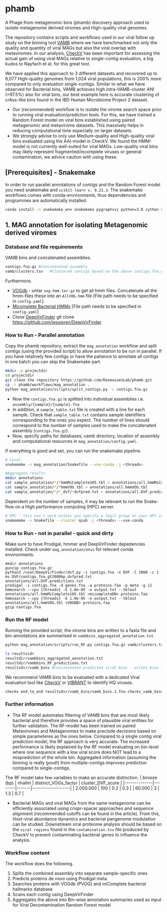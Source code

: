 # phamb
A Phage from metagenomic bins (phamb) discovery approach used to isolate metagenome derived viromes and High-quality viral genomes.

The repository contains scripts and workflows used in our viral follow up study on the binning tool [VAMB](https://github.com/RasmussenLab/vamb) where we have benchmarked not only the quality and quantity of viral MAGs but also the viral overlap with metaviromes. In our analysis, [CheckV](https://bitbucket.org/berkeleylab/checkv/src/master/) has been important for assessing the actual gain of using viral MAGs relative to single-contig evaluation, a big kudos to Nayfach et al. for this great tool. 

We have applied this approach to 3 different datasets and recovered up to 6,077 High-quality genomes from 1,024 viral populations, this is 200% more compared to only evaluation single-contigs. Similar to what we have observed for Bacterial bins, VAMB achieves high intra-VAMB-cluster ANI (>97.5%) also for viral bins, our best example here is accurate clustering of crAss-like bins found in the IBD Human Microbiome Project 2 dataset. 

- Our (recommended) workflow is to isolate the virome search space prior to running viral evaluation/prediction tools. For this, we have trained a Random Forest model on viral bins established using paired metagenomic and metavirome datasets. This massively helps in reducing computational time especially on larger datasets.
- We strongly advise to only use Medium-quality and High-quality viral bins evaluated using the AAI-model in CheckV. We found the HMM-model is not currently well-suited for viral MAGs. Low-quality viral bins may likely represent fragmented/incomplete viruses or general contamination, we advice caution with using these. 

## [Prerequisites] - Snakemake 

In order to run parallel annotations of contigs and the Random Forest model you need snakemake and `scikit-learn v. 0.21.3`. The snakemake workflows comes with conda-environments, thus dependencies and programmes are automatically installed. 
```bash
conda install -n snakemake_env snakemake pygraphviz python=3.8 cython scikit-learn==0.21.3
```


## 1. MAG annotation for isolating Metagenomic derived viromes

### Database and file requirements
VAMB bins and concatenated assemblies. 

```bash
contigs.fna.gz #Concatenated assembly 
vamb/clusters.tsv   #Clustered contigs based on the above contigs.fna.gz file 
```
Furthermore. 
* [VOGdb](https://vogdb.csb.univie.ac.at/download) - untar `vog.hmm.tar.gz` to get all hmm files. Concatenate all the hmm-files these into an `AllVOG.hmm` file  [File path needs to be specified in `config.yaml`]
* [Micomplete Bacterial HMMs](https://bitbucket.org/evolegiolab/micomplete/src/master/micomplete/share/Bact105.hmm)   [File path needs to be specified in `config.yaml`]
* Clone [DeepVirFinder](https://github.com/jessieren/DeepVirFinder) git clone https://github.com/jessieren/DeepVirFinder

### How to Run - Parallel annotation
Copy the phamb repository, extract the `mag_annotation` workflow and split contigs (using the provided script) to allow annotation to be run in parallel.
If you have relatively few contigs or have the patience to annotate all contigs in one batch you can skip the Snakemake part.

```bash
mkdir -p projectdir 
cd projectdir 
git clone the repository https://github.com/RasmussenLab/phamb.git
cp -r phamb/workflows/mag_annotation .
python mag_annotation/scripts/split_contigs.py -c contigs.fna.gz 
```

- Now the `contigs.fna.gz` is splitted into individual assemblies i.e. `assembly/{sample}/{sample}.fna`
- In addition, a `sample_table.txt` file is created with a line for each sample. Check that `sample_table.txt` contains sample identifiers corresponding to the ones you expect. The number of lines should correspond to the number of samples used to make the concatenated assembly (`contigs.fna.gz`).
- Now, specify paths for databases, vamb directory, location of assembly and computational resources in `mag_annotation/config.yaml`.

If everything is good and set, you can run the snakemake pipeline.
```bash
# Local 
snakemake -s mag_annotation/Snakefile --use-conda -j <threads>

#Aggregate results
mkdir annotations
cat sample_annotation/*/*hmmMiComplete105.tbl > annotations/all.hmmMiComplete105.tbl
cat sample_annotation/*/*hmmVOG.tbl > annotations/all.hmmVOG.tbl
cat sample_annotation/*/*_dvf/*dvfpred.txt > annotations/all.DVF.predictions.txt
```

Dependent on the number of samples, it may be relevant to run the Snake-flow on a High performance computing (HPC) server.
```bash
# HPC - this won't work unless you specify a legit group on your HPC in `config.yaml`
snakemake -s Snakefile --cluster qsub -j <threads> --use-conda
```

### How to Run - not in parallel - quick and dirty
Make sure to have Prodigal, hmmer and DeepVirFinder depedencies installed. Check under `mag_annotation/envs` for relevant conda environments. 
```
mkdir annotations
gunzip contigs.fna.gz
python3 /user/DeepVirFinder/dvf.py -i contigs.fna -o DVF -l 2000 -c 1
mv DVF/contigs.fna_gt2000bp_dvfpred.txt annotations/all.DVF.predictions.txt
prodigal -i contigs.fna -d genes.fna -a proteins.faa -p meta -g 11
hmmsearch --cpu {threads} -E 1.0e-05 -o output.txt --tblout annotations/all.hmmMiComplete105.tbl <micompleteDB> proteins.faa
hmmsearch --cpu {threads} -E 1.0e-05 -o output.txt --tblout annotations/all.hmmVOG.tbl <VOGDB> proteins.faa
gzip contigs.fna
```

### Run the RF model
Running the provided script, the virome bins are written to a fasta file and bin-annotations are summarised in `vambbins_aggregated_annotation.txt`. 
```bash
python mag_annotation/scripts/run_RF.py contigs.fna.gz vamb/clusters.tsv annotations resultdir

ls resultsidr
resultdir/vambbins_aggregated_annotation.txt
resultdir/vambbins_RF_predictions.txt
resultsdir/vamb_bins #Concatenated predicted viral bins - writes bins in chunks to files so there might be several! 
```
 
We recommend VAMB bins to be evaluated with a dedicated Viral evaluation tool like [CheckV](https://bitbucket.org/berkeleylab/checkv/src/master/) or [VIBRANT](https://github.com/AnantharamanLab/VIBRANT) to identify HQ viruses. 

```bash
checkv end_to_end resultsdir/vamb_bins/vamb_bins.1.fna checkv_vamb_bins  
```




### Further information 

- The RF model automates filtering of VAMB bins that are most likely bacterial and therefore provides a space of plausible viral entities for further validation. The RF-model has been trained on paired Metaviromes and Metagenomes to make precisde decisions based on simple parameteres as the ones below. Compared to a single contig viral prediction model, the RF approach is very accurate. The increased performance is likely explained by the RF model evaluating on bin-level where one sequence with a low viral score does NOT lead to a misprediction of the whole bin. Aggregated information (assuming the binning is really good!) from multiple-contigs improves prediction compared to single-contigs.

The RF model take few variables to make an accurate distinction.
| binsize (bp) | nhallm | distinct_VOGs_factor | cluster_DVF_score |
|--------------|--------|-------|-------------------|
| 2.000.000    | 100    | 0.2   | 0.3               |
| 60.000       | 3      | 1.3   | 0.7               |




- Bacterial MAGs and viral MAGs from the same metagenome can be efficiently associated using crispr-spacer approaches and sequence alignment (recommended cutoffs can be found in the article). From this, Host-viral abundance dynamics and bacterial pangenome modulation can be studied. Downstream viral proteome analysis should be based on the `viral regions` found in the `contamination.tsv` file produced by CheckV to prevent contaminating bacterial genes to influence the analysis. 


### Workflow content
The workflow does the following. 
1. Splits the combined assembly into separate sample-specific ones 
2. Predicts proteins de novo using Prodigal meta
3. Searches proteins with VOGdb (PVOG) and miComplete bacterial hallmarks database 
4. Scans each contig using DeepVirFinder
5. Aggregates the above into Bin-wise annotation summaries used as input for Viral Decontamination Random Forest model

